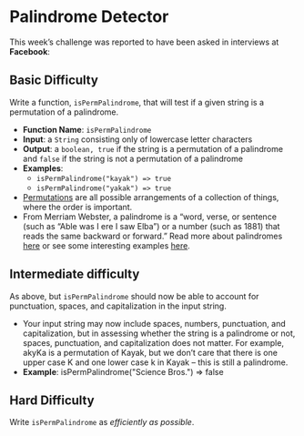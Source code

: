 # Palindrome Detector

This week’s challenge was reported to have been asked in interviews at **Facebook**:

## Basic Difficulty

Write a function, `isPermPalindrome`, that will test if a given string is a permutation of a palindrome.

* **Function Name**: `isPermPalindrome`
* **Input**: a `String` consisting only of lowercase letter characters
* **Output**: a `boolean, true` if the string is a permutation of a palindrome and `false` if the string is not a permutation of a palindrome
* **Examples**:
  * `isPermPalindrome("kayak") => true`
  * `isPermPalindrome("yakak") => true`
* [Permutations](https://www.mathsisfun.com/definitions/permutation.html) are all possible arrangements of a collection of things, where the order is important.
* From Merriam Webster, a palindrome is a “word, verse, or sentence (such as “Able was I ere I saw Elba”) or a number (such as 1881) that reads the same backward or forward.” Read more about palindromes [here](https://en.wikipedia.org/wiki/Palindrome) or see some interesting examples [here](https://examples.yourdictionary.com/palindrome-examples.html).

## Intermediate difficulty

As above, but `isPermPalindrome` should now be able to account for punctuation, spaces, and capitalization in the input string.

* Your input string may now include spaces, numbers, punctuation, and capitalization, but in assessing whether the string is a palindrome or not, spaces, punctuation, and capitalization does not matter. For example, akyKa is a permutation of Kayak, but we don’t care that there is one upper case K and one lower case k in Kayak – this is still a palindrome.
* **Example**: isPermPalindrome("Science Bros.") => false

## Hard Difficulty

Write `isPermPalindrome` as *efficiently as possible*.
